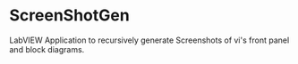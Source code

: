 # ScreenShotGen
LabVIEW Application to recursively generate Screenshots of vi's front panel and block diagrams.
